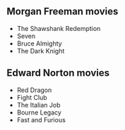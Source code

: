 ## Morgan Freeman movies

- The Shawshank Redemption
- Seven
- Bruce Almighty
- The Dark Knight

## Edward Norton movies

- Red Dragon
- Fight Club
- The Italian Job
- Bourne Legacy
- Fast and Furious